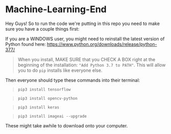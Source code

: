 # Machine-Learning-End

Hey Guys! So to run the code we're putting in this repo you need to make sure you have a couple things first:

If you are a WINDOWS user, you might need to reinstall the latest version of Python found here: https://www.python.org/downloads/release/python-377/


> When you install, MAKE SURE that you CHECK A BOX right at the beginning of the installation: `"Add Python 3.7 to PATH"`. This will allow you to do `pip` installs like everyone else.


Then everyone should type these commands into their terminal:


> `pip3 install tensorflow`

> `pip3 install opencv-python`

> `pip3 install keras`

> `pip3 install imageai --upgrade`


These might take awhile to download onto your computer.
